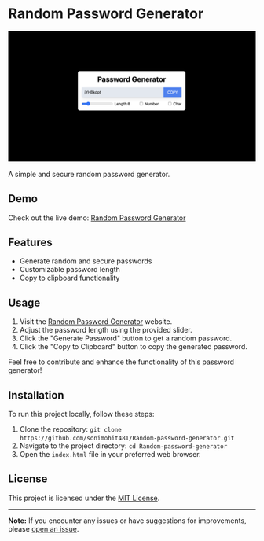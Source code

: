 # Random Password Generator

![Banner](https://github.com/sonimohit481/Random-password-generator/raw/main/src/assets/ss.png)

A simple and secure random password generator.

## Demo

Check out the live demo: [Random Password Generator](https://random-password-generator-01mohit.netlify.app/)

## Features

- Generate random and secure passwords
- Customizable password length
- Copy to clipboard functionality

## Usage

1. Visit the [Random Password Generator](https://random-password-generator-01mohit.netlify.app/) website.
2. Adjust the password length using the provided slider.
3. Click the "Generate Password" button to get a random password.
4. Click the "Copy to Clipboard" button to copy the generated password.

Feel free to contribute and enhance the functionality of this password generator!

## Installation

To run this project locally, follow these steps:

1. Clone the repository: `git clone https://github.com/sonimohit481/Random-password-generator.git`
2. Navigate to the project directory: `cd Random-password-generator`
3. Open the `index.html` file in your preferred web browser.

## License

This project is licensed under the [MIT License](LICENSE).

---

**Note:** If you encounter any issues or have suggestions for improvements, please [open an issue](https://github.com/sonimohit481/Random-password-generator/issues).

